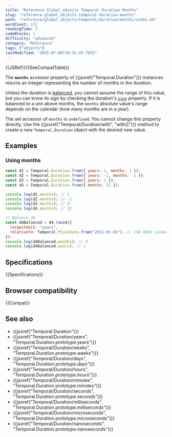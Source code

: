 ```yaml
---
title: "Reference Global_objects Temporal Duration Months"
slug: "reference-global_objects-temporal-duration-months"
path: "reference/global_objects/temporal/duration/months/index.md"
wordCount: 212
readingTime: 2
codeBlocks: 1
difficulty: "advanced"
category: "Reference"
tags: ["objects"]
lastModified: "2025-07-06T19:32:45.783Z"
---
```



{{JSRef}}{{SeeCompatTable}}

The **`months`** accessor property of {{jsxref("Temporal.Duration")}} instances returns an integer representing the number of months in the duration.

Unless the duration is [balanced](/en-US/docs/Web/JavaScript/Reference/Global_Objects/Temporal/Duration#duration_balancing), you cannot assume the range of this value, but you can know its sign by checking the duration's [`sign`](/en-US/docs/Web/JavaScript/Reference/Global_Objects/Temporal/Duration/sign) property. If it is balanced to a unit above months, the `months` absolute value's range depends on the calendar (how many months are in a year).

The set accessor of `months` is `undefined`. You cannot change this property directly. Use the {{jsxref("Temporal/Duration/with", "with()")}} method to create a new `Temporal.Duration` object with the desired new value.

## Examples

### Using months

```js
const d1 = Temporal.Duration.from({ years: 1, months: 1 });
const d2 = Temporal.Duration.from({ years: -1, months: -1 });
const d3 = Temporal.Duration.from({ years: 1 });
const d4 = Temporal.Duration.from({ months: 12 });

console.log(d1.months); // 1
console.log(d2.months); // -1
console.log(d3.months); // 0
console.log(d4.months); // 12

// Balance d4
const d4Balanced = d4.round({
  largestUnit: "years",
  relativeTo: Temporal.PlainDate.from("2021-01-01"), // ISO 8601 calendar
});
console.log(d4Balanced.months); // 0
console.log(d4Balanced.years); // 1
```

## Specifications

{{Specifications}}

## Browser compatibility

{{Compat}}

## See also

- {{jsxref("Temporal.Duration")}}
- {{jsxref("Temporal/Duration/years", "Temporal.Duration.prototype.years")}}
- {{jsxref("Temporal/Duration/weeks", "Temporal.Duration.prototype.weeks")}}
- {{jsxref("Temporal/Duration/days", "Temporal.Duration.prototype.days")}}
- {{jsxref("Temporal/Duration/hours", "Temporal.Duration.prototype.hours")}}
- {{jsxref("Temporal/Duration/minutes", "Temporal.Duration.prototype.minutes")}}
- {{jsxref("Temporal/Duration/seconds", "Temporal.Duration.prototype.seconds")}}
- {{jsxref("Temporal/Duration/milliseconds", "Temporal.Duration.prototype.milliseconds")}}
- {{jsxref("Temporal/Duration/microseconds", "Temporal.Duration.prototype.microseconds")}}
- {{jsxref("Temporal/Duration/nanoseconds", "Temporal.Duration.prototype.nanoseconds")}}
